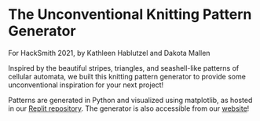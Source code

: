 # The Unconventional Knitting Pattern Generator

For HackSmith 2021, by Kathleen Hablutzel and Dakota Mallen

Inspired by the beautiful stripes, triangles, and seashell-like patterns of cellular automata, we built this knitting pattern generator to provide some unconventional inspiration for your next project!

Patterns are generated in Python and visualized using matplotlib, as hosted in our [Replit repository](https://replit.com/@kdmallen/blub#main.py). The generator is also accessible from our [website](https://github.com/krhablutzel/KnittingPatternGenerator/tree/gh-pages)!
